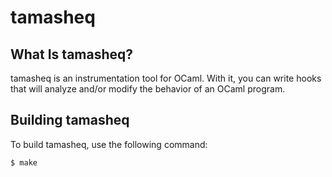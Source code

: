 # tamasheq

## What Is tamasheq?

tamasheq is an instrumentation tool for OCaml. With it, you can write
hooks that will analyze and/or modify the behavior of an OCaml
program.

## Building tamasheq

To build tamasheq, use the following command:

    $ make
